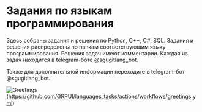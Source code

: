 # Задания по языкам программирования

Здесь собраны задания и решения по Python, C++, C#, SQL.
Задания и решения распределены по папкам соответствующим языку программирования. Решения задач имеют комментарии.
Каждая из задач находится в telegram-боте @sgugitlang_bot.

Также для дополнительной информации переходите в telegram-бот @sgugitlang_bot.

![Greetings](https://github.com/GRPUI/languages_tasks/actions/workflows/greetings.yml/badge.svg?branch=main&event=status)(https://github.com/GRPUI/languages_tasks/actions/workflows/greetings.yml)

